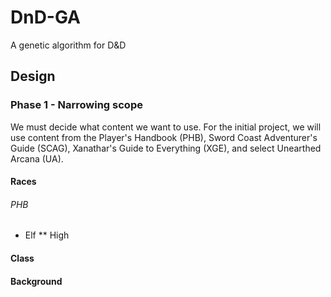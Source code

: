 # DnD-GA
A genetic algorithm for D&amp;D

## Design

### Phase 1 - Narrowing scope
We must decide what content we want to use. For the initial project, we will use content from the Player's Handbook (PHB), Sword Coast Adventurer's Guide (SCAG), Xanathar's Guide to Everything (XGE), and select Unearthed Arcana (UA).

#### Races
###### PHB
* Elf
** High

#### Class

#### Background
